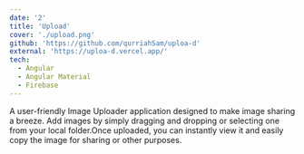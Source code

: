 ```yaml
---
date: '2'
title: 'Upload'
cover: './upload.png'
github: 'https://github.com/qurriahSam/uploa-d'
external: 'https://uploa-d.vercel.app/'
tech:
  - Angular
  - Angular Material
  - Firebase
---
```


A user-friendly Image Uploader application designed to make image sharing a breeze. Add images by simply dragging and dropping or selecting one from your local folder.Once uploaded, you can instantly view it and easily copy the image for sharing or other purposes.
